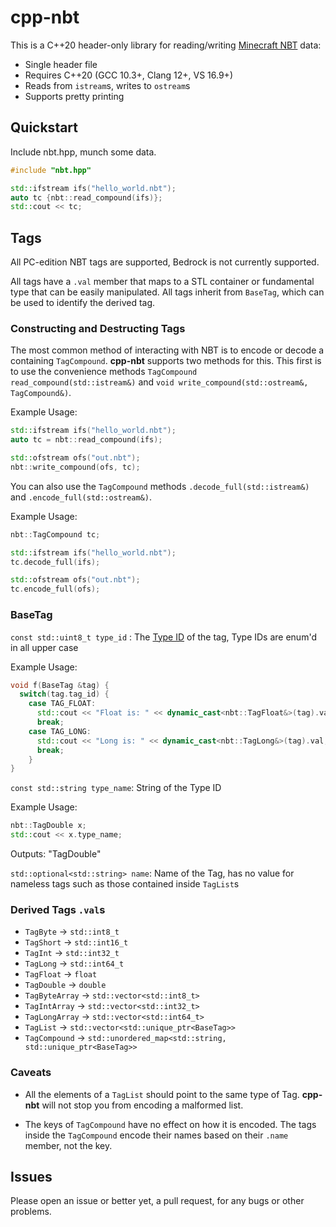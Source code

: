 # cpp-nbt

This is a C++20 header-only library for reading/writing
[Minecraft NBT](https://wiki.vg/NBT) data:
* Single header file
* Requires C++20 (GCC 10.3+, Clang 12+, VS 16.9+)
* Reads from `istream`s, writes to `ostream`s
* Supports pretty printing

## Quickstart

Include nbt.hpp, munch some data.

```C++
#include "nbt.hpp"

std::ifstream ifs("hello_world.nbt");
auto tc {nbt::read_compound(ifs)};
std::cout << tc;
```
## Tags

All PC-edition NBT tags are supported, Bedrock is not currently supported.

All tags have a `.val` member that maps to a STL container or fundamental type
that can be easily manipulated. All tags inherit from `BaseTag`, which can be
used to identify the derived tag.

### Constructing and Destructing Tags

The most common method of interacting with NBT is to encode or decode a
containing `TagCompound`. **cpp-nbt** supports two methods for this. This first
is to use the convenience methods `TagCompound read_compound(std::istream&)`
and `void write_compound(std::ostream&, TagCompound&)`.

Example Usage:
```C++
std::ifstream ifs("hello_world.nbt");
auto tc = nbt::read_compound(ifs);

std::ofstream ofs("out.nbt");
nbt::write_compound(ofs, tc);
```

You can also use the `TagCompound` methods `.decode_full(std::istream&)` and
`.encode_full(std::ostream&)`.

Example Usage:
```C++
nbt::TagCompound tc;

std::ifstream ifs("hello_world.nbt");
tc.decode_full(ifs);

std::ofstream ofs("out.nbt");
tc.encode_full(ofs);
```

### BaseTag
`const std::uint8_t type_id` : The [Type ID](https://wiki.vg/NBT#Specification)
of the tag, Type IDs are enum'd in all upper case

Example Usage:
```C++
void f(BaseTag &tag) {
  switch(tag.tag_id) {
    case TAG_FLOAT:
      std::cout << "Float is: " << dynamic_cast<nbt::TagFloat&>(tag).val;
      break;
    case TAG_LONG:
      std::cout << "Long is: " << dynamic_cast<nbt::TagLong&>(tag).val;
      break;
    }
}
```

`const std::string type_name`: String of the Type ID

Example Usage:
```C++
nbt::TagDouble x;
std::cout << x.type_name;
```
Outputs: "TagDouble"

`std::optional<std::string> name`: Name of the Tag, has no value for nameless
tags such as those contained inside `TagList`s

### Derived Tags `.val`s

* `TagByte` -> `std::int8_t`
* `TagShort` -> `std::int16_t`
* `TagInt`   -> `std::int32_t`
* `TagLong` -> `std::int64_t`
* `TagFloat` -> `float`
* `TagDouble` -> `double`
* `TagByteArray` -> `std::vector<std::int8_t>`
* `TagIntArray` -> `std::vector<std::int32_t>`
* `TagLongArray` -> `std::vector<std::int64_t>`
* `TagList` -> `std::vector<std::unique_ptr<BaseTag>>`
* `TagCompound` -> `std::unordered_map<std::string, std::unique_ptr<BaseTag>>`

### Caveats

* All the elements of a `TagList` should point to the same type of Tag.
**cpp-nbt** will not stop you from encoding a malformed list.

* The keys of `TagCompound` have no effect on how it is encoded. The tags
inside the `TagCompound` encode their names based on their `.name` member, not
the key.

## Issues

Please open an issue or better yet, a pull request, for any bugs or other
problems.
